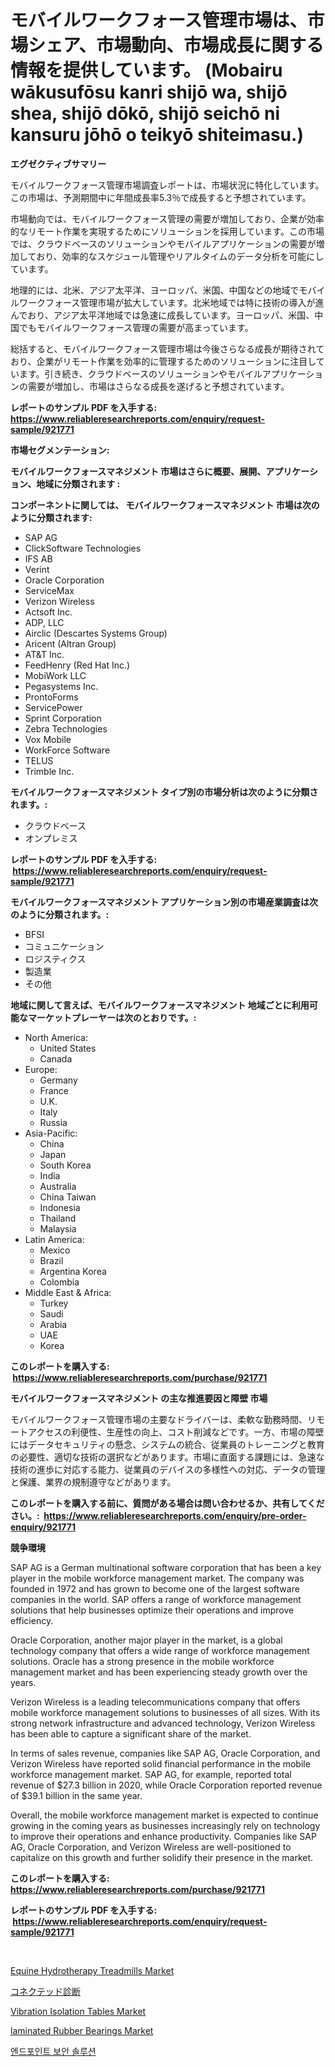 <p><h1>モバイルワークフォース管理市場は、市場シェア、市場動向、市場成長に関する情報を提供しています。 (Mobairu wākusufōsu kanri shijō wa, shijō shea, shijō dōkō, shijō seichō ni kansuru jōhō o teikyō shiteimasu.)</h1></p><p><strong>エグゼクティブサマリー</strong></p>
<p><p>モバイルワークフォース管理市場調査レポートは、市場状況に特化しています。この市場は、予測期間中に年間成長率5.3％で成長すると予想されています。</p><p>市場動向では、モバイルワークフォース管理の需要が増加しており、企業が効率的なリモート作業を実現するためにソリューションを採用しています。この市場では、クラウドベースのソリューションやモバイルアプリケーションの需要が増加しており、効率的なスケジュール管理やリアルタイムのデータ分析を可能にしています。</p><p>地理的には、北米、アジア太平洋、ヨーロッパ、米国、中国などの地域でモバイルワークフォース管理市場が拡大しています。北米地域では特に技術の導入が進んでおり、アジア太平洋地域では急速に成長しています。ヨーロッパ、米国、中国でもモバイルワークフォース管理の需要が高まっています。</p><p>総括すると、モバイルワークフォース管理市場は今後さらなる成長が期待されており、企業がリモート作業を効率的に管理するためのソリューションに注目しています。引き続き、クラウドベースのソリューションやモバイルアプリケーションの需要が増加し、市場はさらなる成長を遂げると予想されています。</p></p>
<p><strong>レポートのサンプル PDF を入手する: <a href="https://www.reliableresearchreports.com/enquiry/request-sample/921771">https://www.reliableresearchreports.com/enquiry/request-sample/921771</a></strong></p>
<p><strong>市場セグメンテーション:</strong></p>
<p><strong> モバイルワークフォースマネジメント 市場はさらに概要、展開、アプリケーション、地域に分類されます :</strong></p>
<p><strong>コンポーネントに関しては、 モバイルワークフォースマネジメント 市場は次のように分類されます: &nbsp;</strong></p>
<p><ul><li>SAP AG</li><li>ClickSoftware Technologies</li><li>IFS AB</li><li>Verint</li><li>Oracle Corporation</li><li>ServiceMax</li><li>Verizon Wireless</li><li>Actsoft Inc.</li><li>ADP, LLC</li><li>Airclic (Descartes Systems Group)</li><li>Aricent (Altran Group)</li><li>AT&T Inc.</li><li>FeedHenry (Red Hat Inc.)</li><li>MobiWork LLC</li><li>Pegasystems Inc.</li><li>ProntoForms</li><li>ServicePower</li><li>Sprint Corporation</li><li>Zebra Technologies</li><li>Vox Mobile</li><li>WorkForce Software</li><li>TELUS</li><li>Trimble Inc.</li></ul></p>
<p><strong> モバイルワークフォースマネジメント タイプ別の市場分析は次のように分類されます。:</strong></p>
<p><ul><li>クラウドベース</li><li>オンプレミス</li></ul></p>
<p><strong>レポートのサンプル PDF を入手する: &nbsp;<a href="https://www.reliableresearchreports.com/enquiry/request-sample/921771">https://www.reliableresearchreports.com/enquiry/request-sample/921771</a></strong></p>
<p><strong> モバイルワークフォースマネジメント アプリケーション別の市場産業調査は次のように分類されます。:</strong></p>
<p><ul><li>BFSI</li><li>コミュニケーション</li><li>ロジスティクス</li><li>製造業</li><li>その他</li></ul></p>
<p><strong>地域に関して言えば、モバイルワークフォースマネジメント 地域ごとに利用可能なマーケットプレーヤーは次のとおりです。:</strong></p>
<p><ul>
    <li>
        North America:
        <ul>
            <li>United States</li>
            <li>Canada</li>
        </ul>
    </li>
    <li>
        Europe:
        <ul>
            <li>Germany</li>
            <li>France</li>
            <li>U.K.</li>
            <li>Italy</li>
            <li>Russia</li>
        </ul>
    </li>
    <li>
        Asia-Pacific:
        <ul>
            <li>China</li>
            <li>Japan</li>
            <li>South Korea</li>
            <li>India</li>
            <li>Australia</li>
            <li>China Taiwan</li>
            <li>Indonesia</li>
            <li>Thailand</li>
            <li>Malaysia</li>
        </ul>
    </li>
    <li>
        Latin America:
        <ul>
            <li>Mexico</li>
            <li>Brazil</li>
            <li>Argentina Korea</li>
            <li>Colombia</li>
        </ul>
    </li>
    <li>
        Middle East & Africa:
        <ul>
            <li>Turkey</li>
            <li>Saudi</li>
            <li>Arabia</li>
            <li>UAE</li>
            <li>Korea</li>
        </ul>
    </li>
    </ul></p>
<p><strong>このレポートを購入する: &nbsp;<a href="https://www.reliableresearchreports.com/purchase/921771">https://www.reliableresearchreports.com/purchase/921771</a></strong></p>
<p><strong>モバイルワークフォースマネジメント の主な推進要因と障壁 市場</strong></p>
<p><p>モバイルワークフォース管理市場の主要なドライバーは、柔軟な勤務時間、リモートアクセスの利便性、生産性の向上、コスト削減などです。一方、市場の障壁にはデータセキュリティの懸念、システムの統合、従業員のトレーニングと教育の必要性、適切な技術の選択などがあります。市場に直面する課題には、急速な技術の進歩に対応する能力、従業員のデバイスの多様性への対応、データの管理と保護、業界の規制遵守などがあります。</p></p>
<p><strong>このレポートを購入する前に、質問がある場合は問い合わせるか、共有してください。:&nbsp; <a href="https://www.reliableresearchreports.com/enquiry/pre-order-enquiry/921771">https://www.reliableresearchreports.com/enquiry/pre-order-enquiry/921771</a></strong></p>
<p><strong>競争環境</strong></p>
<p><p>SAP AG is a German multinational software corporation that has been a key player in the mobile workforce management market. The company was founded in 1972 and has grown to become one of the largest software companies in the world. SAP offers a range of workforce management solutions that help businesses optimize their operations and improve efficiency.</p><p>Oracle Corporation, another major player in the market, is a global technology company that offers a wide range of workforce management solutions. Oracle has a strong presence in the mobile workforce management market and has been experiencing steady growth over the years.</p><p>Verizon Wireless is a leading telecommunications company that offers mobile workforce management solutions to businesses of all sizes. With its strong network infrastructure and advanced technology, Verizon Wireless has been able to capture a significant share of the market.</p><p>In terms of sales revenue, companies like SAP AG, Oracle Corporation, and Verizon Wireless have reported solid financial performance in the mobile workforce management market. SAP AG, for example, reported total revenue of $27.3 billion in 2020, while Oracle Corporation reported revenue of $39.1 billion in the same year.</p><p>Overall, the mobile workforce management market is expected to continue growing in the coming years as businesses increasingly rely on technology to improve their operations and enhance productivity. Companies like SAP AG, Oracle Corporation, and Verizon Wireless are well-positioned to capitalize on this growth and further solidify their presence in the market.</p></p>
<p><strong>このレポートを購入する: &nbsp; <a href="https://www.reliableresearchreports.com/purchase/921771">https://www.reliableresearchreports.com/purchase/921771</a></strong></p>
<p><strong>レポートのサンプル PDF を入手する: &nbsp;<a href="https://www.reliableresearchreports.com/enquiry/request-sample/921771">https://www.reliableresearchreports.com/enquiry/request-sample/921771</a></strong><strong></strong></p>
<p>&nbsp;</p>
<p><p><a href="https://github.com/Chiragrp22/Market-Research-Report-List-3/blob/main/equine-hydrotherapy-treadmills-market.md">Equine Hydrotherapy Treadmills Market</a></p><p><a href="https://github.com/mohamedbakry57/Market-Research-Report-List-2/blob/main/3608924182315.md">コネクテッド診断</a></p><p><a href="https://issuu.com/reportprime-2/docs/vibration-isolation-tables-market-size-2030.pptx">Vibration Isolation Tables Market</a></p><p><a href="https://issuu.com/reportprime-2/docs/laminated-rubber-bearings-market-size-2030.pptx">laminated Rubber Bearings Market</a></p><p><a href="https://github.com/laholand/Market-Research-Report-List-2/blob/main/3270034182301.md">엔드포인트 보안 솔루션</a></p></p>
